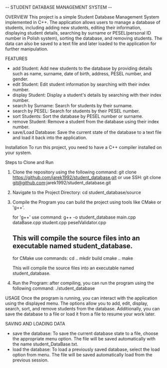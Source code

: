  -- STUDENT DATABASE MANAGEMENT SYSTEM --

OVERVIEW
This project is a simple Student Database Management System implemented in C++. The application allows users to manage a database of students, including adding new students, editing their information, displaying student details, searching by surname or PESEL(personal ID number in Polish system), sorting the database, and removing students. The data can also be saved to a text file and later loaded to the application for further manipulation. 

FEATURES
- add Student: Add new students to the database by providing details such as name, surname, date of birth, address, PESEL number, and gender.
- edit Student: Edit student information by searching with their index number.
- display Student: Display a student's details by searching with their index number.
- search by Surname: Search for students by their surname.
- search by PESEL: Search for students by their PESEL number.
- sort Students: Sort the database by PESEL number or surname.
- remove Student: Remove a student from the database using their index number.
- save/Load Database: Save the current state of the database to a text file and load it back into the application.

Installation
To run this project, you need to have a C++ compiler installed on your system. 

Steps to Clone and Run
1. Clone the repository using the following command:
   git clone https://github.com/jarek1992/student_database.git
   or use SSH:
   git clone git@github.com:jarek1992/student_database.git
2. Navigate to the Project Directory:
   cd student_database/source
3. Compile the Program
   you can build the project using tools like CMake or 'g++'.

   for 'g++' use command:
   g++ -o student_database main.cpp dataBase.cpp student.cpp peselValidator.cpp
   
   This will compile the source files into an executable named student_database.
   ----------------------------------------------------------------------
   for CMake use commands:
   cd ..
   mkdir build
   cmake ..
   make

   This will compile the source files into an executable named student_database.

4. Run the Program:
   after compiling, you can run the program using the following command:
   ./student_database

USAGE
Once the program is running, you can interact with the application using the displayed menu. The options allow you to add, edit, display, search, sort, and remove students from the database. Additionally, you can save the database to a file or load it from a file to resume your work later.

SAVING AND LOADING DATA  
- save the database: To save the current database state to a file, choose the appropriate menu option. The file will be saved automatically with the name student_DataBase.txt.
- load the database: To load a previously saved database, select the load option from menu. The file will be saved automatically load from the previous session. 


   
   
   
   
   
   
